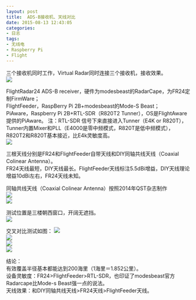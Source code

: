 ```yaml
---
layout: post
title: 	ADS-B接收机、天线对比
date: 2015-08-13 12:43:05
categories:
- 日志
tags:
- 无线电
- Raspberry Pi
- Flight
---
```


三个接收机同时工作，Virtual Radar同时连接三个接收机，接收效果。    
![](http://i1328.photobucket.com/albums/w532/xwlogic/2_zpsqkqftgh5.jpg)    

FlightRadar24 ADS-B receiver，硬件为modesbeast的RadarCape，为FR24定制FirmWare；    
FlightFeeder，RaspBerry Pi 2B+modesbeast的Mode-S Beast；    
PiAware，Raspberry Pi 2B+RTL-SDR（R820T2 Tunner），OS是FlightAware提供的PiAware。
注：RTL-SDR 信号下来直接进入Tunner（E4K or R820T），Tunner内置Mixer和PLL（E4000是零中频模式，R820T是低中频模式），R820T2和R820T基本接近，比E4k灵敏度高。    
![](http://i1328.photobucket.com/albums/w532/xwlogic/_zpsns1lps3q.jpg)    

三根天线分别是FR24和FlightFeeder自带天线和DIY同轴共线天线（Coaxial Colinear Antenna）。     
FR24天线最短，DIY天线最长。FlightFeeder天线标注5.5dBi增益，DIY天线理论增益10dBi左右，FR24天线未知。    

同轴共线天线（Coaxial Colinear Antenna）按照2014年QST杂志制作    
![](http://i1328.photobucket.com/albums/w532/xwlogic/3_zpsvjcecjfk.jpg)    
![](http://i1328.photobucket.com/albums/w532/xwlogic/_zpsuswncei4.png)   

测试位置是三楼朝西窗口，开阔无遮挡。    
![](http://i1328.photobucket.com/albums/w532/xwlogic/IMG_20150812_140330627_HDR_zpsfnunnec6.jpg)    

交叉对比测试如图：
![](http://i1328.photobucket.com/albums/w532/xwlogic/111_zpsqrcfw2ul.jpg)    
![](http://i1328.photobucket.com/albums/w532/xwlogic/222_zpsxa5ucuyz.jpg)    
![](http://i1328.photobucket.com/albums/w532/xwlogic/333_zpsrduifxcz.jpg)    
![](http://i1328.photobucket.com/albums/w532/xwlogic/1_zpsjgpupf5o.jpg)    



结论：    
有效覆盖半径基本都能达到200海里（1海里＝1.852公里）。    
设备灵敏度：FR24>FlightFeeder>RTL-SDR，也印证了modesbeast官方Radarcape比Mode-s Beast强一点的说法。        
天线效果：和DIY同轴共线天线>FR24天线>FlightFeeder天线。


  
